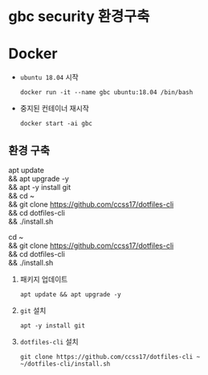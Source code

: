 # gbc security 환경구축

# Docker

- `ubuntu 18.04` 시작 

  ```shell
  docker run -it --name gbc ubuntu:18.04 /bin/bash
  ```

- 중지된 컨테이너 재시작

  ```shell
  docker start -ai gbc
  ```

## 환경 구축


apt update \
    && apt upgrade -y \
    && apt -y install git \
    && cd ~ \
    && git clone https://github.com/ccss17/dotfiles-cli \
    && cd dotfiles-cli \
    && ./install.sh

cd ~ \
    && git clone https://github.com/ccss17/dotfiles-cli \
    && cd dotfiles-cli \
    && ./install.sh

1. 패키지 업데이트

    ```shell
    apt update && apt upgrade -y
    ```

2. `git` 설치

    ```shell
    apt -y install git
    ```

3. `dotfiles-cli` 설치 

    ```shell
    git clone https://github.com/ccss17/dotfiles-cli ~
    ~/dotfiles-cli/install.sh
    ```